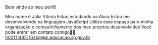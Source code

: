 Bem vindo ao meu perfil!

Meu nome é Júlia Vitoria 
Estou estudando na Alura
Estou me desenvolvendo na linguagem JavaScript
Utilizo esse espaço para minha organização e compartilhamento dos meu projetos desenvolvidos
Você pode entrar em contato comigo📁📌
0001114851164sp@al.educacao.sp.gov.br
